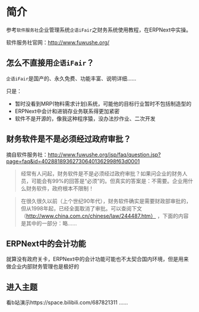 # 简介
参考`软件服务社`企业管理系统`企语iFair`之财务系统使用教程，在ERPNext中实操。

软件服务社官网：http://www.fuwushe.org/

## 怎么不直接用`企语iFair`？
`企语iFair`是国产的、永久免费、功能丰富、说明详细……

只是：
+ 暂时没看到MRP(物料需求计划)系统，可能他的目标行业暂时不包括制造型的
+ ERPNext中会计和进销存业务联系得更加紧密
+ 软件不是开源的，像我这种程序猿，没办法抄作业、二次开发

## 财务软件是不是必须经过政府审批？
摘自软件服务社：http://www.fuwushe.org/jsp/faq/question.jsp?page=faq&id=402881893627306401362998f63d0001
>经常有人问起，财务软件是不是必须经过政府审批？如果问企业的财务人员，可能会有99%的回答是“必须”的。但真实的答案是：不需要。企业用什么财务软件，政府根本不限制！

>在很久很久以前（上个世纪90年代），财务软件确实是需要财政部审批的，但从1998年起，已经全面取消了审批。可以查阅下文（http://www.china.com.cn/chinese/law/244487.htm） ，下面的内容是其中的一部分：略……

## ERPNext中的会计功能
就算没有政府关卡，ERPNext中的会计功能可能也不太契合国内环境，但是用来做企业内部财务管理也是极好的

## 进入主题
看b站演示https://space.bilibili.com/687821311 ……